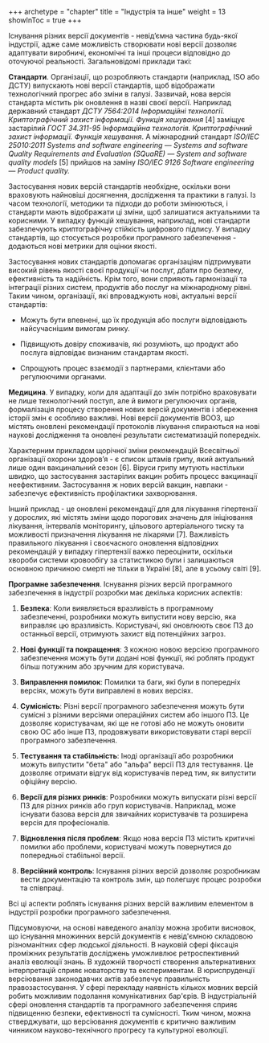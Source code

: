 +++
archetype = "chapter"
title = "Індустрія та інше"
weight = 13
showInToc = true
+++

Існування різних версії документів - невідʼємна частина будь-якої
індустрії, адже саме можливість створювати нові версії дозволяє
адаптувати виробничі, економічні та інші процеси відповідно до оточуючої
реальності. Загальновідомі приклади такі:

**Стандарти**. Організації, що розробляють стандарти (наприклад, ISO або
ДСТУ) випускають нові версії стандартів, щоб відображати технологічний
прогрес або зміни в галузі. Зазвичай, нова версія стандарта містить рік
оновлення в назві своєї версії. Наприклад державний стандарт *ДСТУ
7564:2014 Інформаційні технології. Криптографічний захист інформації.
Функція хешування* [4] заміщує застарілий *ГОСТ 34.311-95 Інформаційна
технологія. Криптографічний захист інформації. Функція хешування*. А
міжнародний стандарт *ISO/IEC 25010:2011 Systems and software
engineering — Systems and software Quality Requirements and Evaluation
(SQuaRE) — System and software quality models* [5] прийшов на заміну
*ISO/IEC 9126 Software engineering — Product quality.*

Застосування нових версій стандартів необхідне, оскільки вони враховують
найновіші досягнення, дослідження та практики в галузі. Із часом
технології, методики та підходи до роботи змінюються, і стандарти мають
відображати ці зміни, щоб залишатися актуальними та корисними. У випадку
функцій хешування, наприклад, нові стандарти забезпечують криптографічну
стійкість цифрового підпису. У випадку стандартів, що стосується
розробки програмного забезпечення - додаються нові метрики для оцінки
якості.

Застосування нових стандартів допомагає організаціям підтримувати
високий рівень якості своєї продукції чи послуг, дбати про безпеку,
ефективність та надійність. Крім того, вони сприяють гармонізації та
інтеграції різних систем, продуктів або послуг на міжнародному рівні.
Таким чином, організації, які впроваджують нові, актуальні версії
стандартів:

-   Можуть бути впевнені, що їх продукція або послуги відповідають
    найсучаснішим вимогам ринку.

-   Підвищують довіру споживачів, які розуміють, що продукт або послуга
    відповідає визнаним стандартам якості.

-   Спрощують процес взаємодії з партнерами, клієнтами або регулюючими
    органами.

**Медицина**. У випадку, коли для адаптації до змін потрібно враховувати
не лише технологічний поступ, але й вимоги регулюючих органів,
формалізація процесу створення нових версій документів і збереження
історії змін є особливо важливі. Нові версії документів ВООЗ, що містять
оновлені рекомендації протоколів лікування спираються на нові наукові
дослідження та оновлені результати систематизацій попередніх.

Характерним прикладом щорічної зміни рекомендацій Всесвітньої
організації охорони здоровʼя - є список штамів грипу, який актуальний
лише один вакцинальний сезон [6]. Віруси грипу мутують настільки
швидко, що застосування застарілих вакцин робить процесс вакцинації
неефективним. Застосування ж нових версій вакцин, навпаки - забезпечує
ефективність профілактики захворювання.

Інший приклад - це оновлені рекомендації для для лікування гіпертензії у
дорослих, які містять зміни щодо порогових значень для ініціювання
лікування, інтервалів моніторингу, цільового артеріального тиску та
можливості призначення лікування не лікарями [7]. Важливість
правильного лікування і своєчасного оновлення відповідних рекомендацій у
випадку гіпертензії важко переоцінити, оскільки хвороби системи
кровообігу за статистикою були і залишаються основною причиною смерті не
тільки в Україні [8], але в усьому світі [9].

**Програмне забезпечення**. Існування різних версій програмного
забезпечення в індустрії розробки має декілька корисних аспектів:

1.  **Безпека**: Коли виявляється вразливість в програмному
    забезпеченні, розробники можуть випустити нову версію, яка виправляє
    цю вразливість. Користувачі, які оновлюють своє ПЗ до останньої
    версії, отримують захист від потенційних загроз.

2.  **Нові функції та покращення**: З кожною новою версією програмного
    забезпечення можуть бути додані нові функції, які роблять продукт
    більш потужним або зручним для користувача.

3.  **Виправлення помилок**: Помилки та баги, які були в попередніх
    версіях, можуть бути виправлені в нових версіях.

4.  **Сумісність**: Різні версії програмного забезпечення можуть бути
    сумісні з різними версіями операційних систем або іншого ПЗ. Це
    дозволяє користувачам, які ще не готові або не можуть оновити свою
    ОС або інше ПЗ, продовжувати використовувати старі версії
    програмного забезпечення.

5.  **Тестування та стабільність**: Іноді організації або розробники
    можуть випустити "бета" або "альфа" версії ПЗ для тестування. Це
    дозволяє отримати відгук від користувачів перед тим, як випустити
    офіційну версію.

6.  **Версії для різних ринків**: Розробники можуть випускати різні
    версії ПЗ для різних ринків або груп користувачів. Наприклад, може
    існувати базова версія для звичайних користувачів та розширена
    версія для професіоналів.

7.  **Відновлення після проблем**: Якщо нова версія ПЗ містить критичні
    помилки або проблеми, користувачі можуть повернутися до попередньої
    стабільної версії.

8.  **Версійний контроль**: Існування різних версій дозволяє розробникам
    вести документацію та контроль змін, що полегшує процес розробки та
    співпраці.

Всі ці аспекти роблять існування різних версій важливим елементом в
індустрії розробки програмного забезпечення.

Підсумовуючи, на основі наведеного аналізу можна зробити висновок, що
існування множинних версій документів є невід'ємною складовою
різноманітних сфер людської діяльності. В науковій сфері фіксація
проміжних результатів досліджень уможливлює ретроспективний аналіз
еволюції знань. В художній творчості створення альтернативних
інтерпретацій сприяє новаторству та експериментам. В юриспруденції
версіювання законодавчих актів забезпечує правильність
правозастосування. У сфері перекладу наявність кількох мовних версій
робить можливим подолання комунікативних бар'єрів. В індустріальній
сфері оновлення стандартів та програмного забезпечення сприяє підвищенню
безпеки, ефективності та сумісності. Тким чином, можна стверджувати, що
версіювання документів є критично важливим чинником науково-технічного
прогресу та культурної еволюції.
